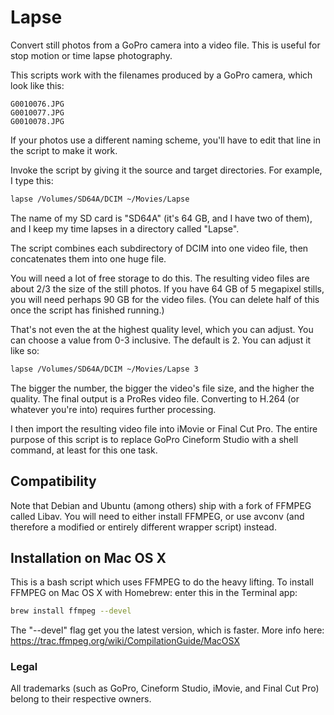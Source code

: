 Lapse
=====

Convert still photos from a GoPro camera into a video file.  This is useful for
stop motion or time lapse photography.

This scripts work with the filenames produced by a GoPro camera, which look like
this:

    G0010076.JPG
    G0010077.JPG
    G0010078.JPG

If your photos use a different naming scheme, you'll have to edit that line in
the script to make it work.

Invoke the script by giving it the source and target directories.  For example,
I type this:

~~~ sh
lapse /Volumes/SD64A/DCIM ~/Movies/Lapse
~~~

The name of my SD card is "SD64A" (it's 64 GB, and I have two of them), and I
keep my time lapses in a directory called "Lapse".

The script combines each subdirectory of DCIM into one video file, then
concatenates them into one huge file.

You will need a lot of free storage to do this.  The resulting video files are
about 2/3 the size of the still photos.  If you have 64 GB of 5 megapixel
stills, you will need perhaps 90 GB for the video files.  (You can delete half
of this once the script has finished running.)

That's not even the at the highest quality level, which you can adjust.  You can
choose a value from 0-3 inclusive.  The default is 2.  You can adjust it like
so:

~~~ sh
lapse /Volumes/SD64A/DCIM ~/Movies/Lapse 3
~~~

The bigger the number, the bigger the video's file size, and the higher the
quality.  The final output is a ProRes video file.  Converting to H.264 (or
whatever you're into) requires further processing.

I then import the resulting video file into iMovie or Final Cut Pro.  The
entire purpose of this script is to replace GoPro Cineform Studio with a
shell command, at least for this one task.

## Compatibility

Note that Debian and Ubuntu (among others) ship with a fork of FFMPEG called
Libav.  You will need to either install FFMPEG, or use avconv (and therefore a
modified or entirely different wrapper script) instead.

## Installation on Mac OS X

This is a bash script which uses FFMPEG to do the heavy lifting.  To install
FFMPEG on Mac OS X with Homebrew: enter this in the Terminal app:

~~~ sh
brew install ffmpeg --devel
~~~

The "--devel" flag get you the latest version, which is faster.  More info here:
https://trac.ffmpeg.org/wiki/CompilationGuide/MacOSX

### Legal

All trademarks (such as GoPro, Cineform Studio, iMovie, and Final Cut Pro)
belong to their respective owners.
